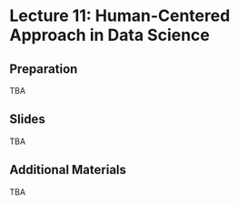 # Lecture 11: Human-Centered Approach in Data Science

## Preparation

TBA

## Slides

TBA

## Additional Materials

TBA
